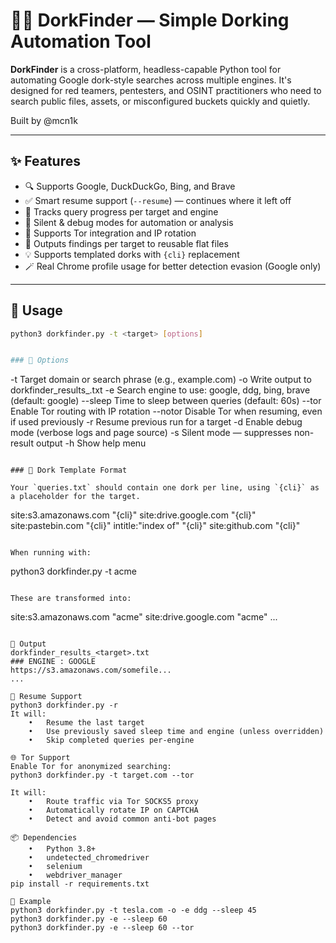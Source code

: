# 🕵️‍♂️ DorkFinder — Simple Dorking Automation Tool

**DorkFinder** is a cross-platform, headless-capable Python tool for automating Google dork-style searches across multiple engines. It's designed for red teamers, pentesters, and OSINT practitioners who need to search public files, assets, or misconfigured buckets quickly and quietly.

Built by @mcn1k

---

## ✨ Features

- 🔍 Supports Google, DuckDuckGo, Bing, and Brave
- ✅ Smart resume support (`--resume`) — continues where it left off
- 🧠 Tracks query progress per target and engine
- 🧼 Silent & debug modes for automation or analysis
- 🔁 Supports Tor integration and IP rotation
- 💾 Outputs findings per target to reusable flat files
- 💡 Supports templated dorks with `{cli}` replacement
- 🪄 Real Chrome profile usage for better detection evasion (Google only)

---

## 🚀 Usage

```bash
python3 dorkfinder.py -t <target> [options]


### 🔧 Options

```
-t <target>        Target domain or search phrase (e.g., example.com)
-o                 Write output to dorkfinder_results_<target>.txt
-e <engine>        Search engine to use: google, ddg, bing, brave (default: google)
--sleep <seconds>  Time to sleep between queries (default: 60s)
--tor              Enable Tor routing with IP rotation
--notor            Disable Tor when resuming, even if used previously
-r                 Resume previous run for a target
-d                 Enable debug mode (verbose logs and page source)
-s                 Silent mode — suppresses non-result output
-h                 Show help menu
```

### 📂 Dork Template Format

Your `queries.txt` should contain one dork per line, using `{cli}` as a placeholder for the target.

```
site:s3.amazonaws.com "{cli}"
site:drive.google.com "{cli}"
site:pastebin.com "{cli}"
intitle:"index of" "{cli}"
site:github.com "{cli}"
```

When running with:

```
python3 dorkfinder.py -t acme
```

These are transformed into:

```
site:s3.amazonaws.com "acme"
site:drive.google.com "acme"
...
```

📑 Output
dorkfinder_results_<target>.txt
### ENGINE : GOOGLE
https://s3.amazonaws.com/somefile...
...

🔁 Resume Support
python3 dorkfinder.py -r
It will:
	•	Resume the last target
	•	Use previously saved sleep time and engine (unless overridden)
	•	Skip completed queries per-engine

🌐 Tor Support
Enable Tor for anonymized searching:
python3 dorkfinder.py -t target.com --tor

It will:
	•	Route traffic via Tor SOCKS5 proxy
	•	Automatically rotate IP on CAPTCHA
	•	Detect and avoid common anti-bot pages

📦 Dependencies
	•	Python 3.8+
	•	undetected_chromedriver
	•	selenium
	•	webdriver_manager
pip install -r requirements.txt

📁 Example
python3 dorkfinder.py -t tesla.com -o -e ddg --sleep 45
python3 dorkfinder.py -e --sleep 60
python3 dorkfinder.py -e --sleep 60 --tor




